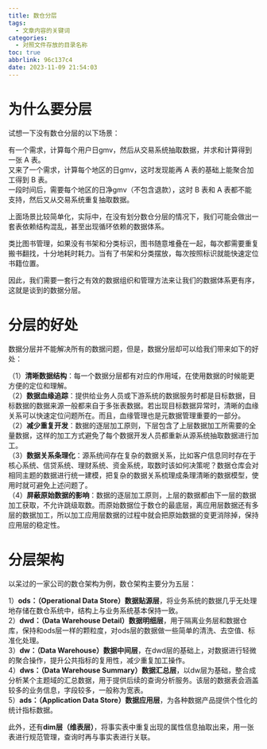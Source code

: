 ```yaml
---
title: 数仓分层
tags:
  - 文章内容的关键词
categories:
  - 对照文件存放的目录名称
toc: true
abbrlink: 96c137c4
date: 2023-11-09 21:54:03
---
```


# 为什么要分层

试想一下没有数仓分层的以下场景：

有一个需求，计算每个用户日gmv，然后从交易系统抽取数据，并求和计算得到一张 A 表。  
又来了一个需求，计算每个地区的日gmv，这时发现能再 A 表的基础上能聚合加工得到 B 表。  
一段时间后，需要每个地区的日净gmv（不包含退款），这时 B 表和 A 表都不能支持，然后又从交易系统重复抽取数据。  

上面场景比较简单化，实际中，在没有划分数仓分层的情况下，我们可能会做出一套表依赖结构混乱，甚至出现循环依赖的数据体系。

类比图书管理，如果没有书架和分类标识，图书随意堆叠在一起，每次都需要重复搬书翻找，十分地耗时耗力。当有了书架和分类摆放，每次按照标识就能快速定位书籍位置。

因此，我们需要一套行之有效的数据组织和管理方法来让我们的数据体系更有序，这就是谈到的数据分层。

# 分层的好处
数据分层并不能解决所有的数据问题，但是，数据分层却可以给我们带来如下的好处：

（1）**清晰数据结构**：每一个数据分层都有对应的作用域，在使用数据的时候能更方便的定位和理解。  
（2）**数据血缘追踪**：提供给业务人员或下游系统的数据服务时都是目标数据，目标数据的数据来源一般都来自于多张表数据。若出现目标数据异常时，清晰的血缘关系可以快速定位问题所在。而且，血缘管理也是元数据管理重要的一部分。  
（2）**减少重复开发**：数据的逐层加工原则，下层包含了上层数据加工所需要的全量数据，这样的加工方式避免了每个数据开发人员都重新从源系统抽取数据进行加工。  
（3）**数据关系条理化**：源系统间存在复杂的数据关系，比如客户信息同时存在于核心系统、信贷系统、理财系统、资金系统，取数时该如何决策呢？数据仓库会对相同主题的数据进行统一建模，把复杂的数据关系梳理成条理清晰的数据模型，使用时就可避免上述问题了。  
（4）**屏蔽原始数据的影响**：数据的逐层加工原则，上层的数据都由下一层的数据加工获取，不允许跳级取数。而原始数据位于数仓的最底层，离应用层数据还有多层的数据加工，所以加工应用层数据的过程中就会把原始数据的变更消除掉，保持应用层的稳定性。  

# 分层架构
以呆过的一家公司的数仓架构为例，数仓架构主要分为五层：

1）**ods：（Operational Data Store）数据贴源层**，将业务系统的数据几乎无处理地存储在数仓系统中，结构上与业务系统基本保持一致。  
2）**dwd：（Data Warehouse Detail）数据明细层**，用于隔离业务层和数据仓库，保持和ods层一样的颗粒度，对ods层的数据做一些简单的清洗、去空值、标准化处理。  
3）**dw：（Data Warehouse）数据中间层**，在dwd层的基础上，对数据进行轻微的聚合操作，提升公共指标的复用性，减少重复加工操作。  
4）**dws：（Data Warehouse Summary）数据汇总层**，以dw层为基础，整合成分析某个主题域的汇总数据，用于提供后续的查询分析服务。该层的数据表会涵盖较多的业务信息，字段较多，一般称为宽表。  
5）**ads：（Application Data Store）数据应用层**，为各种数据产品提供个性化的统计指标数据。 

此外，还有**dim层（维表层）**，将事实表中重复出现的属性信息抽取出来，用一张表进行规范管理，查询时再与事实表进行关联。